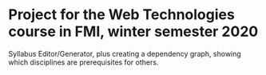 # Project for the Web Technologies course in FMI, winter semester 2020
Syllabus Editor/Generator, plus creating a dependency graph, showing which disciplines are prerequisites for others.
